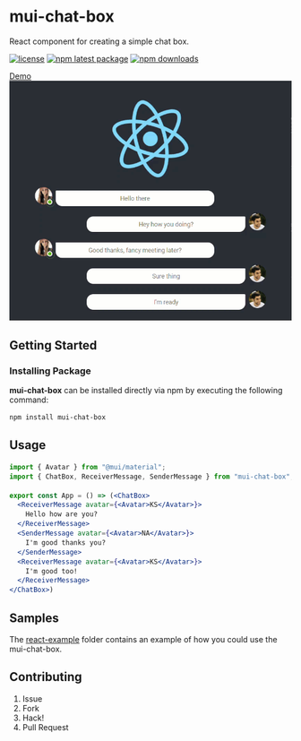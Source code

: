# mui-chat-box

React component for creating a simple chat box.

[![license](https://img.shields.io/badge/license-MIT-blue.svg)](hhttps://github.com/kevbite/mui-chat-box/blob/HEAD/LICENSE)
[![npm latest package](https://img.shields.io/npm/v/mui-chat-box/latest.svg)](https://www.npmjs.com/package/mui-chat-box)
[![npm downloads](https://img.shields.io/npm/dm/mui-chat-box.svg)](https://www.npmjs.com/package/mui-chat-box)

[Demo](https://kevsoft.net/mui-chat-box/)
[![mui-chat-box preview](/preview.gif)](https://kevsoft.net/mui-chat-box/)

## Getting Started

### Installing Package

**mui-chat-box** can be installed directly via npm by executing the following command:

```powershell
npm install mui-chat-box
```

## Usage

```jsx
import { Avatar } from "@mui/material";
import { ChatBox, ReceiverMessage, SenderMessage } from "mui-chat-box";

export const App = () => (<ChatBox>
  <ReceiverMessage avatar={<Avatar>KS</Avatar>}>
    Hello how are you?
  </ReceiverMessage>
  <SenderMessage avatar={<Avatar>NA</Avatar>}>
    I'm good thanks you?
  </SenderMessage>
  <ReceiverMessage avatar={<Avatar>KS</Avatar>}>
    I'm good too!
  </ReceiverMessage>
</ChatBox>)
```

## Samples

The [react-example](packages/apps/react-example) folder contains an example of how you could use the mui-chat-box.

## Contributing

1. Issue
1. Fork
1. Hack!
1. Pull Request
